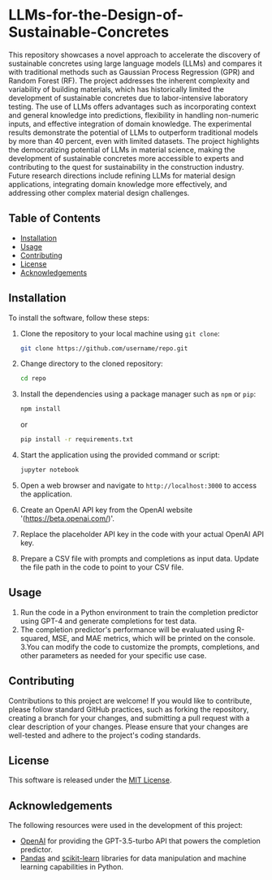 # LLMs-for-the-Design-of-Sustainable-Concretes


This repository showcases a novel approach to accelerate the discovery of sustainable concretes using large language models (LLMs) and compares it with traditional methods such as Gaussian Process Regression (GPR) and Random Forest (RF). The project addresses the inherent complexity and variability of building materials, which has historically limited the development of sustainable concretes due to labor-intensive laboratory testing. The use of LLMs offers advantages such as incorporating context and general knowledge into predictions, flexibility in handling non-numeric inputs, and effective integration of domain knowledge. The experimental results demonstrate the potential of LLMs to outperform traditional models by more than 40 percent, even with limited datasets. The project highlights the democratizing potential of LLMs in material science, making the development of sustainable concretes more accessible to experts and contributing to the quest for sustainability in the construction industry. Future research directions include refining LLMs for material design applications, integrating domain knowledge more effectively, and addressing other complex material design challenges.

## Table of Contents

- [Installation](#installation)
- [Usage](#usage)
- [Contributing](#contributing)
- [License](#license)
- [Acknowledgements](#acknowledgements)

## Installation

To install the software, follow these steps:

1. Clone the repository to your local machine using `git clone`:

    ```bash
    git clone https://github.com/username/repo.git
    ```

2. Change directory to the cloned repository:

    ```bash
    cd repo
    ```

3. Install the dependencies using a package manager such as `npm` or `pip`:

    ```bash
    npm install
    ```

    or

    ```bash
    pip install -r requirements.txt
    ```

4. Start the application using the provided command or script:


    ```bash
    jupyter notebook
    ```

6. Open a web browser and navigate to `http://localhost:3000` to access the application.
7. Create an OpenAI API key from the OpenAI website '(https://beta.openai.com/)'.
8. Replace the placeholder API key in the code with your actual OpenAI API key.
9. Prepare a CSV file with prompts and completions as input data. Update the file path in the code to point to your CSV file.

## Usage
1. Run the code in a Python environment to train the completion predictor using GPT-4 and generate completions for test data.
2. The completion predictor's performance will be evaluated using R-squared, MSE, and MAE metrics, which will be printed on the console.
3.You can modify the code to customize the prompts, completions, and other parameters as needed for your specific use case.

## Contributing
Contributions to this project are welcome! If you would like to contribute, please follow standard GitHub practices, such as forking the repository, creating a branch for your changes, and submitting a pull request with a clear description of your changes. Please ensure that your changes are well-tested and adhere to the project's coding standards.

## License
This software is released under the [MIT License](https://opensource.org/licenses/MIT).

## Acknowledgements

The following resources were used in the development of this project:

- [OpenAI](https://openai.com) for providing the GPT-3.5-turbo API that powers the completion predictor.
- [Pandas](https://pandas.pydata.org/) and [scikit-learn](https://scikit-learn.org/) libraries for data manipulation and machine learning capabilities in Python.

